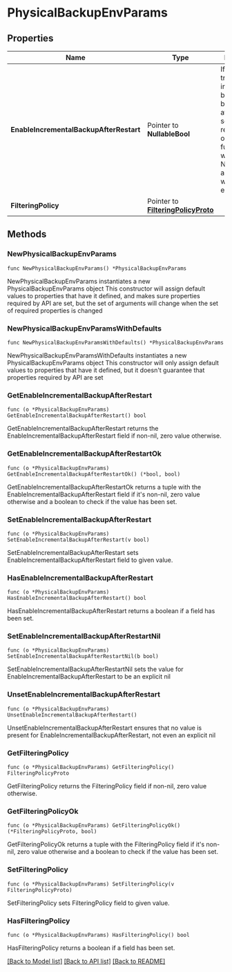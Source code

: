 # PhysicalBackupEnvParams

## Properties

Name | Type | Description | Notes
------------ | ------------- | ------------- | -------------
**EnableIncrementalBackupAfterRestart** | Pointer to **NullableBool** | If this is set to true, then incremental backup will be performed after the server restarts, otherwise a full-backup will be done. NOTE: This is applicable to windows host environments. | [optional] 
**FilteringPolicy** | Pointer to [**FilteringPolicyProto**](FilteringPolicyProto.md) |  | [optional] 

## Methods

### NewPhysicalBackupEnvParams

`func NewPhysicalBackupEnvParams() *PhysicalBackupEnvParams`

NewPhysicalBackupEnvParams instantiates a new PhysicalBackupEnvParams object
This constructor will assign default values to properties that have it defined,
and makes sure properties required by API are set, but the set of arguments
will change when the set of required properties is changed

### NewPhysicalBackupEnvParamsWithDefaults

`func NewPhysicalBackupEnvParamsWithDefaults() *PhysicalBackupEnvParams`

NewPhysicalBackupEnvParamsWithDefaults instantiates a new PhysicalBackupEnvParams object
This constructor will only assign default values to properties that have it defined,
but it doesn't guarantee that properties required by API are set

### GetEnableIncrementalBackupAfterRestart

`func (o *PhysicalBackupEnvParams) GetEnableIncrementalBackupAfterRestart() bool`

GetEnableIncrementalBackupAfterRestart returns the EnableIncrementalBackupAfterRestart field if non-nil, zero value otherwise.

### GetEnableIncrementalBackupAfterRestartOk

`func (o *PhysicalBackupEnvParams) GetEnableIncrementalBackupAfterRestartOk() (*bool, bool)`

GetEnableIncrementalBackupAfterRestartOk returns a tuple with the EnableIncrementalBackupAfterRestart field if it's non-nil, zero value otherwise
and a boolean to check if the value has been set.

### SetEnableIncrementalBackupAfterRestart

`func (o *PhysicalBackupEnvParams) SetEnableIncrementalBackupAfterRestart(v bool)`

SetEnableIncrementalBackupAfterRestart sets EnableIncrementalBackupAfterRestart field to given value.

### HasEnableIncrementalBackupAfterRestart

`func (o *PhysicalBackupEnvParams) HasEnableIncrementalBackupAfterRestart() bool`

HasEnableIncrementalBackupAfterRestart returns a boolean if a field has been set.

### SetEnableIncrementalBackupAfterRestartNil

`func (o *PhysicalBackupEnvParams) SetEnableIncrementalBackupAfterRestartNil(b bool)`

 SetEnableIncrementalBackupAfterRestartNil sets the value for EnableIncrementalBackupAfterRestart to be an explicit nil

### UnsetEnableIncrementalBackupAfterRestart
`func (o *PhysicalBackupEnvParams) UnsetEnableIncrementalBackupAfterRestart()`

UnsetEnableIncrementalBackupAfterRestart ensures that no value is present for EnableIncrementalBackupAfterRestart, not even an explicit nil
### GetFilteringPolicy

`func (o *PhysicalBackupEnvParams) GetFilteringPolicy() FilteringPolicyProto`

GetFilteringPolicy returns the FilteringPolicy field if non-nil, zero value otherwise.

### GetFilteringPolicyOk

`func (o *PhysicalBackupEnvParams) GetFilteringPolicyOk() (*FilteringPolicyProto, bool)`

GetFilteringPolicyOk returns a tuple with the FilteringPolicy field if it's non-nil, zero value otherwise
and a boolean to check if the value has been set.

### SetFilteringPolicy

`func (o *PhysicalBackupEnvParams) SetFilteringPolicy(v FilteringPolicyProto)`

SetFilteringPolicy sets FilteringPolicy field to given value.

### HasFilteringPolicy

`func (o *PhysicalBackupEnvParams) HasFilteringPolicy() bool`

HasFilteringPolicy returns a boolean if a field has been set.


[[Back to Model list]](../README.md#documentation-for-models) [[Back to API list]](../README.md#documentation-for-api-endpoints) [[Back to README]](../README.md)



